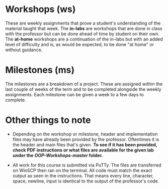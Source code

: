 # Workshops (ws)
These are weekly assignments that prove a student's understanding of the material taught that week. The **in-labs** are workshops that are done in class with the professor but can be done ahead of time by student on their own. The **at-home** workshops are a continuation of the in-labs but with an added level of difficulty and is, as would be expected, to be done "at home" or without guidance.


# Milestones (ms)
The milestones are a breakdown of a project. These are assigned within the last couple of weeks of the term and to be completed alongside the weekly assignments. Each milestone can be given a week to a few days to complete.


# Other things to note
* Depending on the workshop or milestone, header and implementation files may have already been provided by the professor. Oftentimes it is the header and main files that's given. **To see if it has been provided, check PDF instructions or what files are available for the given lab under the *OOP-Workshops-master* folder.**

* All work for this course is submitted via PuTTy. The files are transferred on WinSCP then ran on the terminal. All code must match the exact output as seen in the instructions. That means every line, character, space, newline, input is identical to the output of the professor's code.
